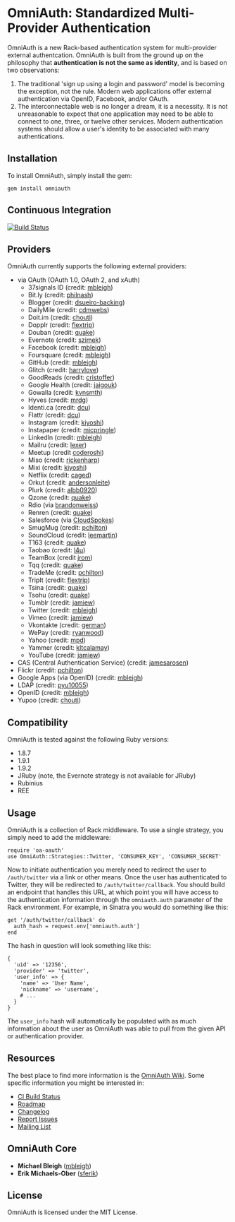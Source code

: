 OmniAuth: Standardized Multi-Provider Authentication
====================================================
OmniAuth is a new Rack-based authentication system for multi-provider external
authentcation. OmniAuth is built from the ground up on the philosophy that
**authentication is not the same as identity**, and is based on two
observations:

1. The traditional 'sign up using a login and password' model is becoming the
   exception, not the rule. Modern web applications offer external
   authentication via OpenID, Facebook, and/or OAuth.
2. The interconnectable web is no longer a dream, it is a necessity. It is not
   unreasonable to expect that one application may need to be able to connect
   to one, three, or twelve other services. Modern authentication systems
   should allow a user's identity to be associated with many authentications.

Installation
------------
To install OmniAuth, simply install the gem:

    gem install omniauth

Continuous Integration
----------------------
[![Build Status](http://travis-ci.org/intridea/omniauth.png)](http://travis-ci.org/intridea/omniauth)

Providers
---------
OmniAuth currently supports the following external providers:

* via OAuth (OAuth 1.0, OAuth 2, and xAuth)
  * 37signals ID (credit: [mbleigh](https://github.com/mbleigh))
  * Bit.ly (credit: [philnash](https://github.com/philnash))
  * Blogger (credit: [dsueiro-backing](https://github.com/dsueiro-backing))
  * DailyMile (credit: [cdmwebs](https://github.com/cdmwebs))
  * Doit.im (credit: [chouti](https://github.com/chouti))
  * Dopplr (credit: [flextrip](https://github.com/flextrip))
  * Douban (credit: [quake](https://github.com/quake))
  * Evernote (credit: [szimek](https://github.com/szimek))
  * Facebook (credit: [mbleigh](https://github.com/mbleigh))
  * Foursquare (credit: [mbleigh](https://github.com/mbleigh))
  * GitHub (credit: [mbleigh](https://github.com/mbleigh))
  * Glitch (credit: [harrylove](https://github.com/harrylove))
  * GoodReads (credit: [cristoffer](https://github.com/christoffer))
  * Google Health (credit: [jaigouk](https://github.com/jaigouk))
  * Gowalla (credit: [kvnsmth](https://github.com/kvnsmth))
  * Hyves (credit: [mrdg](https://github.com/mrdg))
  * Identi.ca (credit: [dcu](https://github.com/dcu))
  * Flattr (credit: [dcu](https://github.com/dcu))
  * Instagram (credit: [kiyoshi](https://github.com/kiyoshi))
  * Instapaper (credit: [micpringle](https://github.com/micpringle))
  * LinkedIn (credit: [mbleigh](https://github.com/mbleigh))
  * Mailru (credit: [lexer](https://github.com/lexer))
  * Meetup (credit [coderoshi](https://github.com/coderoshi))
  * Miso (credit: [rickenharp](https://github.com/rickenharp))
  * Mixi (credit: [kiyoshi](https://github.com/kiyoshi))
  * Netflix (credit: [caged](https://github.com/caged))
  * Orkut (credit: [andersonleite](https://github.com/andersonleite))
  * Plurk (credit: [albb0920](http://github.com/albb0920))
  * Qzone (credit: [quake](https://github.com/quake))
  * Rdio (via [brandonweiss](https://github.com/brandonweiss))
  * Renren (credit: [quake](https://github.com/quake))
  * Salesforce (via [CloudSpokes](http://www.cloudspokes.com))
  * SmugMug (credit: [pchilton](https://github.com/pchilton))
  * SoundCloud (credit: [leemartin](https://github.com/leemartin))
  * T163 (credit: [quake](https://github.com/quake))
  * Taobao (credit: [l4u](https://github.com/l4u))
  * TeamBox (credit [jrom](https://github.com/jrom))
  * Tqq (credit: [quake](https://github.com/quake))
  * TradeMe (credit: [pchilton](https://github.com/pchilton))
  * TripIt (credit: [flextrip](https://github.com/flextrip))
  * Tsina (credit: [quake](https://github.com/quake))
  * Tsohu (credit: [quake](https://github.com/quake))
  * Tumblr (credit: [jamiew](https://github.com/jamiew))
  * Twitter (credit: [mbleigh](https://github.com/mbleigh))
  * Vimeo (credit: [jamiew](https://github.com/jamiew))
  * Vkontakte (credit: [german](https://github.com/german))
  * WePay (credit: [ryanwood](https://github.com/ryanwood))
  * Yahoo (credit: [mpd](https://github.com/mpd))
  * Yammer (credit: [kltcalamay](https://github.com/kltcalamay))
  * YouTube (credit: [jamiew](https://github.com/jamiew))
* CAS (Central Authentication Service) (credit: [jamesarosen](https://github.com/jamesarosen))
* Flickr (credit: [pchilton](https://github.com/pchilton))
* Google Apps (via OpenID) (credit: [mbleigh](https://github.com/mbleigh))
* LDAP (credit: [pyu10055](https://github.com/pyu10055))
* OpenID (credit: [mbleigh](https://github.com/mbleigh))
* Yupoo (credit: [chouti](https://github.com/chouti))

Compatibility
-------------
OmniAuth is tested against the following Ruby versions:

* 1.8.7
* 1.9.1
* 1.9.2
* JRuby (note, the Evernote strategy is not available for JRuby)
* Rubinius
* REE

Usage
-----
OmniAuth is a collection of Rack middleware. To use a single strategy, you simply need to add the middleware:

    require 'oa-oauth'
    use OmniAuth::Strategies::Twitter, 'CONSUMER_KEY', 'CONSUMER_SECRET'

Now to initiate authentication you merely need to redirect the user to `/auth/twitter` via a link or other means. Once the user has authenticated to Twitter, they will be redirected to `/auth/twitter/callback`. You should build an endpoint that handles this URL, at which point you will have access to the authentication information through the `omniauth.auth` parameter of the Rack environment. For example, in Sinatra you would do something like this:

    get '/auth/twitter/callback' do
      auth_hash = request.env['omniauth.auth']
    end

The hash in question will look something like this:

    {
      'uid' => '12356',
      'provider' => 'twitter',
      'user_info' => {
        'name' => 'User Name',
        'nickname' => 'username',
        # ...
      }
    }

The `user_info` hash will automatically be populated with as much information about the user as OmniAuth was able to pull from the given API or authentication provider.

Resources
---------
The best place to find more information is the [OmniAuth Wiki](https://github.com/intridea/omniauth/wiki). Some specific information you might be interested in:

* [CI Build Status](http://travis-ci.org/#!/intridea/omniauth)
* [Roadmap](https://github.com/intridea/omniauth/wiki/Roadmap)
* [Changelog](https://github.com/intridea/omniauth/wiki/Changelog)
* [Report Issues](https://github.com/intridea/omniauth/issues)
* [Mailing List](http://groups.google.com/group/omniauth)

OmniAuth Core
-------------
* **Michael Bleigh** ([mbleigh](https://github.com/mbleigh))
* **Erik Michaels-Ober** ([sferik](https://github.com/sferik))

License
-------
OmniAuth is licensed under the MIT License.
